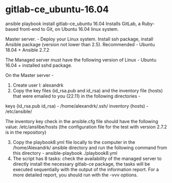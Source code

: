 # gitlab-ce_ubuntu-16.04
ansible playbook install gitlab-ce_ubuntu 16.04
Installs GitLab, a Ruby-based front-end to Git, on Ubuntu 16.04  linux system.

Master server. - Deploy your Linux system. Install ssh package, install Ansible package (version not lower than 2.5). Recommended - Ubuntu 18.04 + Ansible 2.7.2

The Managed server must have the following version of Linux - Ubuntu 16.04 + installed sshd package.

On the Master server -

1) Create user l: alexandrk
2) Copy the key files (id_rsa.pub and id_rsa) and the inventory file (hosts) that were emailed to you (22.11) in the following directories -

keys (id_rsa.pub id_rsa) - /home/alexandrk/.ssh/
inventory (hosts) - /etc/ansible/

The inventory key check in the ansible.cfg file should have the following value: /etc/anslibe/hosts (the configuration file for the test with version 2.7.2 is in the repository)

3) Copy the playbook8.yml file locally to the computer in the /home/Alexandrk/ ansible directory and run the following command from this directory - ansible-playbook ./playbook8.yml
4) The script has 8 tasks: check the availability of the managed server to directly install the necessary gitlab-ce package, the tasks will be executed sequentially with the output of the information report. For a more detailed report, you should run with the -vvv options.
